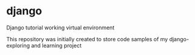 # django
Django tutorial working virtual environment

This repository was initially created to store code samples of my django-exploring and learning project
